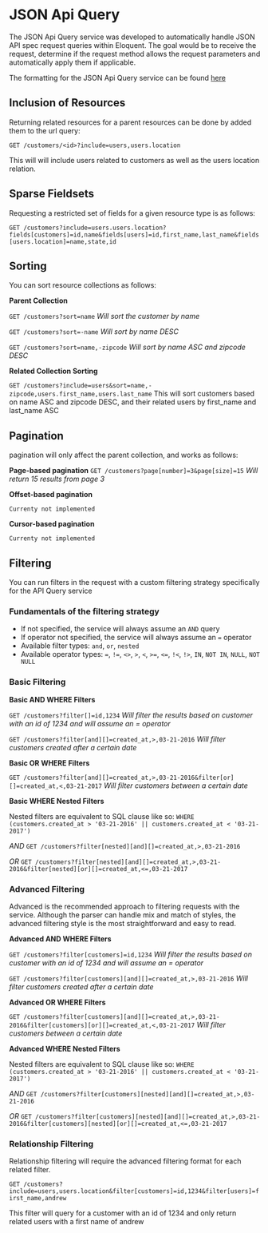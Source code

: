 # JSON Api Query

The JSON Api Query service was developed to automatically handle JSON API spec request queries within Eloquent. The goal would be to receive the request, determine if the request method allows the request parameters and automatically apply them if applicable.

The formatting for the JSON Api Query service can be found [here](http://jsonapi.org/format/)

## Inclusion of Resources

Returning related resources for a parent resources can be done by added them to the url query:

`GET /customers/<id>?include=users,users.location`

This will will include users related to customers as well as the users location relation.

## Sparse Fieldsets

Requesting a restricted set of fields for a given resource type is as follows:

`GET /customers?include=users.users.location?fields[customers]=id,name&fields[users]=id,first_name,last_name&fields[users.location]=name,state,id`

## Sorting

You can sort resource collections as follows:

**Parent Collection**

`GET /customers?sort=name` *Will sort the customer by name*

`GET /customers?sort=-name` *Will sort by name DESC*

`GET /customers?sort=name,-zipcode` *Will sort by name ASC and zipcode DESC*

**Related Collection Sorting**

`GET /customers?include=users&sort=name,-zipcode,users.first_name,users.last_name`
This will sort customers based on name ASC and zipcode DESC, and their related users by first_name and last_name ASC

## Pagination

pagination will only affect the parent collection, and works as follows:

**Page-based pagination**
`GET /customers?page[number]=3&page[size]=15` *Will return 15 results from page 3*

**Offset-based pagination**

`Currenty not implemented`

**Cursor-based pagination**

`Currenty not implemented`

## Filtering

You can run filters in the request with a custom filtering strategy specifically for the API Query service

### Fundamentals of the filtering strategy

* If not specified, the service will always assume an `AND` query
* If operator not specified, the service will always assume an `=` operator
* Available filter types: `and`, `or`, `nested`
* Available operator types: `=`, `!=`, `<>`, `>`, `<`, `>=`, `<=`, `!<`, `!>`, `IN`, `NOT IN`, `NULL`, `NOT NULL`

### Basic Filtering

**Basic AND WHERE Filters**

`GET /customers?filter[]=id,1234` *Will filter the results based on customer with an id of 1234 and will assume an = operator*

`GET /customers?filter[and][]=created_at,>,03-21-2016` *Will filter customers created after a certain date*

**Basic OR WHERE Filters**

`GET /customers?filter[and][]=created_at,>,03-21-2016&filter[or][]=created_at,<,03-21-2017` *Will filter customers between a certain date*

**Basic WHERE Nested Filters**

Nested filters are equivalent to SQL clause like so: `WHERE (customers.created_at > '03-21-2016' || customers.created_at < '03-21-2017')`

*AND* `GET /customers?filter[nested][and][]=created_at,>,03-21-2016`

*OR* `GET /customers?filter[nested][and][]=created_at,>,03-21-2016&filter[nested][or][]=created_at,<=,03-21-2017`

### Advanced Filtering

Advanced is the recommended approach to filtering requests with the service. Although the parser can handle mix and match of styles,
the advanced filtering style is the most straightforward and easy to read.

**Advanced AND WHERE Filters**

`GET /customers?filter[customers]=id,1234` *Will filter the results based on customer with an id of 1234 and will assume an = operator*

`GET /customers?filter[customers][and][]=created_at,>,03-21-2016` *Will filter customers created after a certain date*

**Advanced OR WHERE Filters**

`GET /customers?filter[customers][and][]=created_at,>,03-21-2016&filter[customers][or][]=created_at,<,03-21-2017` *Will filter customers between a certain date*

**Advanced WHERE Nested Filters**

Nested filters are equivalent to SQL clause like so: `WHERE (customers.created_at > '03-21-2016' || customers.created_at < '03-21-2017')`

*AND* `GET /customers?filter[customers][nested][and][]=created_at,>,03-21-2016`

*OR* `GET /customers?filter[customers][nested][and][]=created_at,>,03-21-2016&filter[customers][nested][or][]=created_at,<=,03-21-2017`

### Relationship Filtering

Relationship filtering will require the advanced filtering format for each related filter.

`GET /customers?include=users,users.location&filter[customers]=id,1234&filter[users]=first_name,andrew`

This filter will query for a customer with an id of 1234 and only return related users with a first name of andrew
